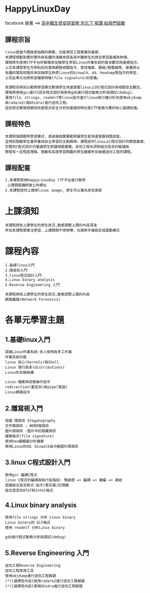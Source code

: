# HappyLinuxDay

facebook 臉書 ==> [高中職生資安研習營 別忘了 按讚 給我們鼓勵](https://zh-tw.facebook.com/pages/category/Community/高中職生資安研習營-455550404836569/)

              
## 課程宗旨
```
linux是當今開放原始碼的典範，也是資訊工程重要的基礎，
本課程規劃紮實的實作與有趣的演練來提高高中職學生的資安學習基礎與熱情。
課程將先使用CTF平台的解題來加強學生學習Linux作業系統的基本觀念與基礎指令，
上完本課程學生可學到如何查詢網路相關指令、查找檔案、壓縮/解壓縮等。接著將以
有趣的隱寫術題目來加強學生熟悉linux的binwalk、dd、hexdump等指令的學習，
上完此單元也將熟習檔案特徵(file signature)的意義。

本課程另特別以範例學習模式教導學生快速掌握linux上的C程式設計與相關安全觀念。
課程將使用gcc進行C語言程式設計與使用gdb進行程式動態分析與調試(debug)，
運用file、strings、readelf等linux指令進行linux執行檔分析及使用objdump
與radare2(或Ghidra)進行逆向工程。
這些程式開發相關技術是程式安全分析的基礎同時也是CTF搶旗大賽的核心基礎知識。
```
## 課程特色
```
本課程強調範例學習模式，透過幾個重要範例讓學生能快速掌握相關技能，
並特別鼓勵學生盡早養成自主學習的主動精神。課程提供linux上C程式設計的開發基礎，
完整的C程式設計仍建議學生修讀相關書籍。逆向工程尚須對組合語言的解讀與
開發有一定程度理解，鼓勵有高度學習興趣的學生繼續參加後續逆向工程的課程。
```
## 課程配套
```
1.本課程使用HappyLinuxDay CTF平台進行教學
 上課期間講師會公布網址
2.本課程提供上課用linux image, 學生可以事先來信索取
```
# 上課須知
```
本課程將依上課學生的學生狀況,動態調整上課的內容深淺
參加本課程需專注學習，上課期間不得喧嘩，也請將手機設定成震動模式
```
# 課程內容
```
1.基礎linux入門
2.隱寫術入門
3.linux程式設計入門
4.Linux binary analysis
5.Reverse Engineering 入門
```
```
本課程將依上課學生的學生狀況,動態調整上課的內容
網路鑑識(Network Forensics)
```

# 各單元學習主題
## 1.基礎linux入門
```
認識Linux作業系統:多人使用與多工作業
作業系統功能
linux 核心(kernels)與Shell
Linux 發行版本(distributions)
Linux的目錄結構

Linux-檔案與目錄操作指令
redirection(重定向)與pipe(管道)
Linux網路指令
```
## 2.隱寫術入門
```
認識 隱寫術 Steganography 
文件隱寫術 : WORD隱寫術 
圖片隱寫術 :圖片中的隱藏資訊
檔案格式(file signature)
使用hex編輯器分析檔案
使用Linux的dd、binwalk指令解圖片隱寫術
```
## 3.linux C程式設計入門
```
使用gcc 編譯C程式
linux C程式的編譯與執行各階段: 預處理 => 編譯 => 彙編 => 連結
認識組合語言程式:指令|暫存器|記憶體
組合語言的AT&T與Intel格式
```
## 4.Linux binary analysis
```
使用file strings 分析 Linux binary
Linux binary的 ELF格式
使用 readelf 分析Linux binary

gdb進行程式動態分析與調試(debug)
```
## 5.Reverse Engineering 入門
```
逆向工程Reverse Engineering
逆向工程常用工具
使用objdump進行逆向工程解題
(*)[選擇性內容]使用radare2進行逆向工程解題
(*)[選擇性內容]使用Ghidra進行逆向工程解題
```

